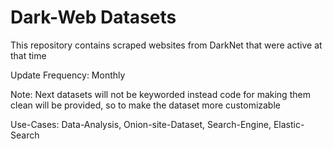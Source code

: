 # Dark-Web Datasets

This repository contains scraped websites from DarkNet that were active at that time

Update Frequency: Monthly

Note: Next datasets will not be keyworded instead code for making them clean will be provided, so to make the dataset more customizable

Use-Cases: Data-Analysis, Onion-site-Dataset, Search-Engine, Elastic-Search
